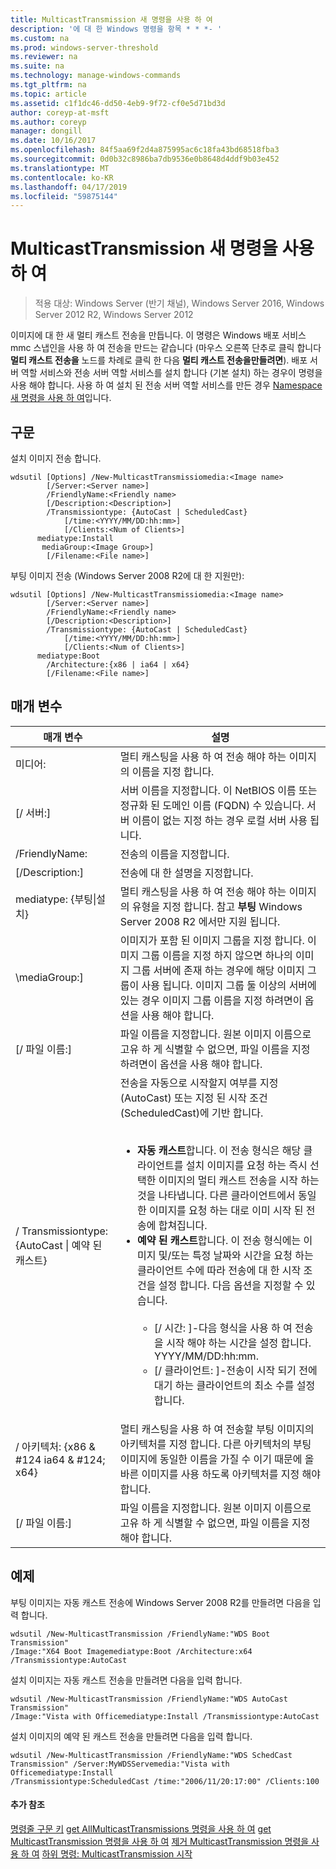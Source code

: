 ```yaml
---
title: MulticastTransmission 새 명령을 사용 하 여
description: '에 대 한 Windows 명령을 항목 * * *- '
ms.custom: na
ms.prod: windows-server-threshold
ms.reviewer: na
ms.suite: na
ms.technology: manage-windows-commands
ms.tgt_pltfrm: na
ms.topic: article
ms.assetid: c1f1dc46-dd50-4eb9-9f72-cf0e5d71bd3d
author: coreyp-at-msft
ms.author: coreyp
manager: dongill
ms.date: 10/16/2017
ms.openlocfilehash: 84f5aa69f2d4a875995ac6c18fa43bd68518fba3
ms.sourcegitcommit: 0d0b32c8986ba7db9536e0b8648d4ddf9b03e452
ms.translationtype: MT
ms.contentlocale: ko-KR
ms.lasthandoff: 04/17/2019
ms.locfileid: "59875144"
---
```

# <a name="using-the-new-multicasttransmission-command"></a>MulticastTransmission 새 명령을 사용 하 여

>적용 대상: Windows Server (반기 채널), Windows Server 2016, Windows Server 2012 R2, Windows Server 2012

이미지에 대 한 새 멀티 캐스트 전송을 만듭니다. 이 명령은 Windows 배포 서비스 mmc 스냅인을 사용 하 여 전송을 만드는 같습니다 (마우스 오른쪽 단추로 클릭 합니다 **멀티 캐스트 전송을** 노드를 차례로 클릭 한 다음 **멀티 캐스트 전송을만들려면**). 배포 서버 역할 서비스와 전송 서버 역할 서비스를 설치 합니다 (기본 설치) 하는 경우이 명령을 사용 해야 합니다. 사용 하 여 설치 된 전송 서버 역할 서비스를 만든 경우 [Namespace 새 명령을 사용 하 여](using-the-new-namespace-command.md)입니다.
## <a name="syntax"></a>구문
설치 이미지 전송 합니다.
```
wdsutil [Options] /New-MulticastTransmissiomedia:<Image name>
        [/Server:<Server name>]
        /FriendlyName:<Friendly name>
        [/Description:<Description>]
        /Transmissiontype: {AutoCast | ScheduledCast}
            [/time:<YYYY/MM/DD:hh:mm>]
            [/Clients:<Num of Clients>]
      mediatype:Install
       mediaGroup:<Image Group>]
        [/Filename:<File name>]
```
부팅 이미지 전송 (Windows Server 2008 R2에 대 한 지원만):
```
wdsutil [Options] /New-MulticastTransmissiomedia:<Image name>
        [/Server:<Server name>]
        /FriendlyName:<Friendly name>
        [/Description:<Description>]
        /Transmissiontype: {AutoCast | ScheduledCast}
            [/time:<YYYY/MM/DD:hh:mm>]
            [/Clients:<Num of Clients>]
      mediatype:Boot
        /Architecture:{x86 | ia64 | x64}
        [/Filename:<File name>]
```
## <a name="parameters"></a>매개 변수
|매개 변수|설명|
|-------|--------|
미디어:<Image name>|멀티 캐스팅을 사용 하 여 전송 해야 하는 이미지의 이름을 지정 합니다.|
|[/ 서버:<Server name>]|서버 이름을 지정합니다. 이 NetBIOS 이름 또는 정규화 된 도메인 이름 (FQDN) 수 있습니다. 서버 이름이 없는 지정 하는 경우 로컬 서버 사용 됩니다.|
|/FriendlyName:<Friendly name>|전송의 이름을 지정합니다.|
|[/Description:<Description>]|전송에 대 한 설명을 지정합니다.|
mediatype: {부팅&#124;설치}|멀티 캐스팅을 사용 하 여 전송 해야 하는 이미지의 유형을 지정 합니다. 참고 **부팅** Windows Server 2008 R2 에서만 지원 됩니다.|
|\mediaGroup:<Image group name>]|이미지가 포함 된 이미지 그룹을 지정 합니다. 이미지 그룹 이름을 지정 하지 않으면 하나의 이미지 그룹 서버에 존재 하는 경우에 해당 이미지 그룹이 사용 됩니다. 이미지 그룹 둘 이상의 서버에 있는 경우 이미지 그룹 이름을 지정 하려면이 옵션을 사용 해야 합니다.|
|[/ 파일 이름:<File name>]|파일 이름을 지정합니다. 원본 이미지 이름으로 고유 하 게 식별할 수 없으면, 파일 이름을 지정 하려면이 옵션을 사용 해야 합니다.|
|/ Transmissiontype: {AutoCast &#124; 예약 된 캐스트}|전송을 자동으로 시작할지 여부를 지정 (AutoCast) 또는 지정 된 시작 조건 (ScheduledCast)에 기반 합니다.<br /><br /><ul><li>**자동 캐스트**합니다. 이 전송 형식은 해당 클라이언트를 설치 이미지를 요청 하는 즉시 선택한 이미지의 멀티 캐스트 전송을 시작 하는 것을 나타냅니다. 다른 클라이언트에서 동일한 이미지를 요청 하는 대로 이미 시작 된 전송에 합쳐집니다.</li><li>**예약 된 캐스트**합니다. 이 전송 형식에는 이미지 및/또는 특정 날짜와 시간을 요청 하는 클라이언트 수에 따라 전송에 대 한 시작 조건을 설정 합니다. 다음 옵션을 지정할 수 있습니다.<br /><br /><ul><li>[/ 시간: <time>]-다음 형식을 사용 하 여 전송을 시작 해야 하는 시간을 설정 합니다. YYYY/MM/DD:hh:mm.</li><li>[/ 클라이언트: <Number of clients>]-전송이 시작 되기 전에 대기 하는 클라이언트의 최소 수를 설정 합니다.</li></ul></li></ul>|
|/ 아키텍처: {x86 & #124 ia64 & #124; x64}|멀티 캐스팅을 사용 하 여 전송할 부팅 이미지의 아키텍처를 지정 합니다. 다른 아키텍처의 부팅 이미지에 동일한 이름을 가질 수 이기 때문에 올바른 이미지를 사용 하도록 아키텍처를 지정 해야 합니다.|
|[/ 파일 이름:<File name>]|파일 이름을 지정합니다. 원본 이미지 이름으로 고유 하 게 식별할 수 없으면, 파일 이름을 지정 해야 합니다.|
## <a name="BKMK_examples"></a>예제
부팅 이미지는 자동 캐스트 전송에 Windows Server 2008 R2를 만들려면 다음을 입력 합니다.
```
wdsutil /New-MulticastTransmission /FriendlyName:"WDS Boot Transmission"
/Image:"X64 Boot Imagemediatype:Boot /Architecture:x64 /Transmissiontype:AutoCast
```
설치 이미지는 자동 캐스트 전송을 만들려면 다음을 입력 합니다.
```
wdsutil /New-MulticastTransmission /FriendlyName:"WDS AutoCast Transmission"
/Image:"Vista with Officemediatype:Install /Transmissiontype:AutoCast
```
설치 이미지의 예약 된 캐스트 전송을 만들려면 다음을 입력 합니다.
```
wdsutil /New-MulticastTransmission /FriendlyName:"WDS SchedCast Transmission" /Server:MyWDSServemedia:"Vista with Officemediatype:Install 
/Transmissiontype:ScheduledCast /time:"2006/11/20:17:00" /Clients:100
```
#### <a name="additional-references"></a>추가 참조
[명령줄 구문 키](command-line-syntax-key.md)
[get AllMulticastTransmissions 명령을 사용 하 여](using-the-get-allmulticasttransmissions-command.md)
[get MulticastTransmission 명령을 사용 하 여](using-the-get-multicasttransmission-command.md) 
 [제거 MulticastTransmission 명령을 사용 하 여](using-the-remove-multicasttransmission-command.md)
[하위 명령: MulticastTransmission 시작](subcommand-start-multicasttransmission.md)
